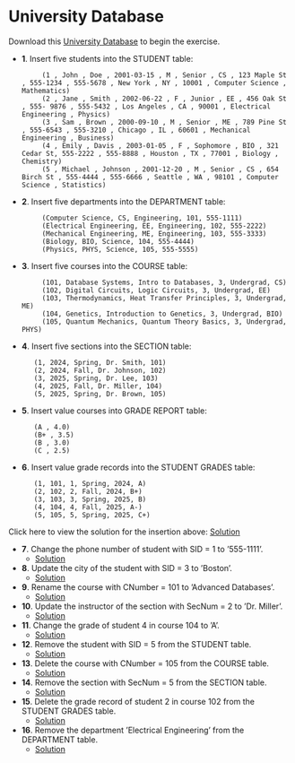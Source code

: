 # University Database
  Download this [University Database](Data-Manipulation-Language/universityDB.sql) to begin the exercise.
  * **1**. Insert five students into the STUDENT table:
    ```
         (1 , John , Doe , 2001-03-15 , M , Senior , CS , 123 Maple St , 555-1234 , 555-5678 , New York , NY , 10001 , Computer Science , Mathematics)
         (2 , Jane , Smith , 2002-06-22 , F , Junior , EE , 456 Oak St , 555- 9876 , 555-5432 , Los Angeles , CA , 90001 , Electrical Engineering , Physics) 
         (3 , Sam , Brown , 2000-09-10 , M , Senior , ME , 789 Pine St , 555-6543 , 555-3210 , Chicago , IL , 60601 , Mechanical Engineering , Business) 
         (4 , Emily , Davis , 2003-01-05 , F , Sophomore , BIO , 321 Cedar St, 555-2222 , 555-8888 , Houston , TX , 77001 , Biology , Chemistry) 
         (5 , Michael , Johnson , 2001-12-20 , M , Senior , CS , 654 Birch St , 555-4444 , 555-6666 , Seattle , WA , 98101 , Computer Science , Statistics)
  * **2**. Insert five departments into the DEPARTMENT table:
    ```
         (Computer Science, CS, Engineering, 101, 555-1111)
         (Electrical Engineering, EE, Engineering, 102, 555-2222) 
         (Mechanical Engineering, ME, Engineering, 103, 555-3333) 
         (Biology, BIO, Science, 104, 555-4444) 
         (Physics, PHYS, Science, 105, 555-5555) 
  * **3**. Insert five courses into the COURSE table:
    ```
         (101, Database Systems, Intro to Databases, 3, Undergrad, CS) 
         (102, Digital Circuits, Logic Circuits, 3, Undergrad, EE) 
         (103, Thermodynamics, Heat Transfer Principles, 3, Undergrad, ME) 
         (104, Genetics, Introduction to Genetics, 3, Undergrad, BIO) 
         (105, Quantum Mechanics, Quantum Theory Basics, 3, Undergrad, PHYS)
  * **4**. Insert five sections into the SECTION table:
    ```
       (1, 2024, Spring, Dr. Smith, 101) 
       (2, 2024, Fall, Dr. Johnson, 102) 
       (3, 2025, Spring, Dr. Lee, 103) 
       (4, 2025, Fall, Dr. Miller, 104) 
       (5, 2025, Spring, Dr. Brown, 105)
  * **5**. Insert value courses into GRADE REPORT table:
    ```
       (A , 4.0) 
       (B+ , 3.5) 
       (B , 3.0) 
       (C , 2.5)
  * **6**. Insert value grade records into the STUDENT GRADES table:
    ``` 
       (1, 101, 1, Spring, 2024, A)  
       (2, 102, 2, Fall, 2024, B+)  
       (3, 103, 3, Spring, 2025, B)  
       (4, 104, 4, Fall, 2025, A-)  
       (5, 105, 5, Spring, 2025, C+)
  Click here to view the solution for the insertion above: [Solution](Data-Manipulation-Language/University-Database/Solution)
  * **7**. Change the phone number of student with SID = 1 to ’555-1111’.
    * [Solution](./Solution/exercise7.sql)
  * **8**. Update the city of the student with SID = 3 to ’Boston’.
    * [Solution](Data-Manipulation-Language/University-Database/Solution/exercise8.sql)
  * **9**. Rename the course with CNumber = 101 to ’Advanced Databases’.
    * [Solution](Data-Manipulation-Language/University-Database/Solution/exercise9.sql)
  * **10**. Update the instructor of the section with SecNum = 2 to ’Dr. Miller’.
    * [Solution](Data-Manipulation-Language/University-Database/Solution/exercise10.sql)
  * **11**. Change the grade of student 4 in course 104 to ’A’.
    * [Solution](Data-Manipulation-Language/University-Database/Solution/exercise11.sql)
  * **12**. Remove the student with SID = 5 from the STUDENT table.
    * [Solution](Data-Manipulation-Language/University-Database/Solution/exercise12.sql)
  * **13**. Delete the course with CNumber = 105 from the COURSE table.
    * [Solution](Data-Manipulation-Language/University-Database/Solution/exercise13.sql)
  * **14**. Remove the section with SecNum = 5 from the SECTION table.
    * [Solution](Data-Manipulation-Language/University-Database/Solution/exercise14.sql)
  * **15**. Delete the grade record of student 2 in course 102 from the STUDENT GRADES table.
    * [Solution](Data-Manipulation-Language/University-Database/Solution/exercise15.sql) 
  * **16**. Remove the department ’Electrical Engineering’ from the DEPARTMENT table.
    * [Solution](Data-Manipulation-Language/University-Database/Solution/exercise16.sql)
